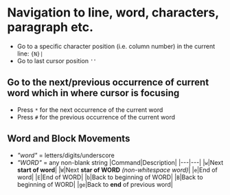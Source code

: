 # Navigation to line, word, characters, paragraph etc.
 - Go to a specific character position (i.e. column number) in the current line: `{N}|`
 - Go to last cursor position `''`

## Go to the next/previous occurrence of current word which in where cursor is focusing
- Press `*` for the next occurrence of the current word
- Press `#` for the previous occurrence of the current word

## Word and Block Movements
 * *"word"* = letters/digits/underscore
 * *"WORD"* = any non-blank string
|Command|Description|
|---|---|
|`w`|Next **start of word**|
|`W`|Next **star of WORD** *(non-whitespace word)*|
|`e`|End of word|
|`E`|End of WORD|
|`b`|Back to beginning of WORD|
|`B`|Back to beginning of WORD|
|`ge`|Back to **end** of previous word|

